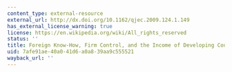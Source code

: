 ```yaml
---
content_type: external-resource
external_url: http://dx.doi.org/10.1162/qjec.2009.124.1.149
has_external_license_warning: true
license: https://en.wikipedia.org/wiki/All_rights_reserved
status: ''
title: Foreign Know-How, Firm Control, and the Income of Developing Countries
uid: 7afe91ae-40a0-41d6-a0a8-39aa9c555521
wayback_url: ''
---
```


